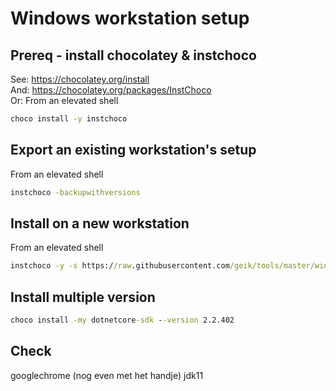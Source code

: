 # Windows workstation setup

## Prereq - install chocolatey & instchoco
See:
https://chocolatey.org/install  
And:
https://chocolatey.org/packages/InstChoco  
Or:
From an elevated shell
```cmd
choco install -y instchoco
```

## Export an existing workstation's setup
From an elevated shell
```cmd
instchoco -backupwithversions
```
## Install on a new workstation
From an elevated shell
```cmd
instchoco -y -s https://raw.githubusercontent.com/geik/tools/master/windows/PACKAGES.CONFIG
```

## Install multiple version
```cmd
choco install -my dotnetcore-sdk --version 2.2.402
```

## Check
googlechrome (nog even met het handje)
jdk11
